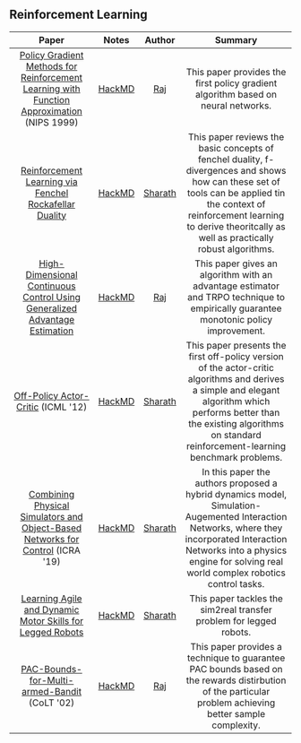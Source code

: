 ## Reinforcement Learning

| Paper                                                                                                                                                                                                              | Notes                                                         | Author                                        | Summary                                                                                                                                                                                                                                 |
|:------------------------------------------------------------------------------------------------------------------------------------------------------------------------------------------------------------------:|:-------------------------------------------------------------:|:---------------------------------------------:|:---------------------------------------------------------------------------------------------------------------------------------------------------------------------------------------------------------------------------------------:|
| [Policy Gradient Methods for Reinforcement Learning with Function Approximation](https://papers.nips.cc/paper/1713-policy-gradient-methods-for-reinforcement-learning-with-function-approximation.pdf) (NIPS 1999) | [HackMD](https://hackmd.io/@Raj-Ghugare/BJGFOdmCL)            | [Raj](https://github.com/RajGhugare19)        | This paper provides the first policy gradient algorithm based on neural networks.                                                                                                                                                       |
| [Reinforcement Learning via Fenchel Rockafellar Duality](https://arxiv.org/abs/2001.01866)                                                                                                                         | [HackMD](https://hackmd.io/@FtbpSED3RQWclbmbmkChEA/rkZ5s2Y1P) | [Sharath](https://sharathraparthy.github.io/) | This  paper reviews the basic concepts of fenchel duality, f-divergences and shows how can these set of tools can be applied tin the context of reinforcement learning to derive theoritcally as well as practically robust algorithms. |
| [High-Dimensional Continuous Control Using Generalized Advantage Estimation](https://arxiv.org/abs/1506.02438)                                                                                                     | [HackMD](https://hackmd.io/3azkwbmgRLSrqyvUHf5SqQ?view)       | [Raj](https://github.com/RajGhugare19)        | This paper gives an algorithm with an advantage estimator and TRPO technique to empirically guarantee monotonic policy improvement.                                                                                                     |
| [Off-Policy Actor-Critic](https://arxiv.org/abs/1205.4839) (ICML '12)                                                                                                                                              | [HackMD](https://hackmd.io/@FtbpSED3RQWclbmbmkChEA/BkcB-xwvI) | [Sharath](https://sharathraparthy.github.io/) | This paper presents the first off-policy version of the actor-critic algorithms and derives a simple and elegant algorithm which performs better than the existing algorithms on standard reinforcement-learning benchmark problems.    |
| [Combining Physical Simulators and Object-Based Networks for Control](https://arxiv.org/pdf/1904.06580.pdf) (ICRA '19)                                                                                             | [HackMD](https://hackmd.io/@FtbpSED3RQWclbmbmkChEA/Sy6GPG9MB) | [Sharath](https://sharathraparthy.github.io/) | In this paper the authors proposed a hybrid dynamics model, Simulation-Augemented Interaction Networks, where they incorporated Interaction Networks into a physics engine for solving real world complex robotics control tasks.       |
| [Learning Agile and Dynamic Motor Skills for Legged Robots](https://arxiv.org/abs/1901.08652)                                                                                                                      | [HackMD](https://hackmd.io/@FtbpSED3RQWclbmbmkChEA/ByzYzEhVS) | [Sharath](https://sharathraparthy.github.io/) | This paper tackles the sim2real transfer problem for legged robots.                                                                                                                                                                     |
| [PAC-Bounds-for-Multi-armed-Bandit](https://link.springer.com/chapter/10.1007/3-540-45435-7_18) (CoLT '02)                                                                                                         | [HackMD](https://hackmd.io/saK7DdqCRnyBfN3HykLhlA)            | [Raj](https://github.com/RajGhugare19)        | This paper provides a technique to guarantee PAC bounds based on the rewards distirbution of the particular problem achieving better sample complexity.                                                                                 |
